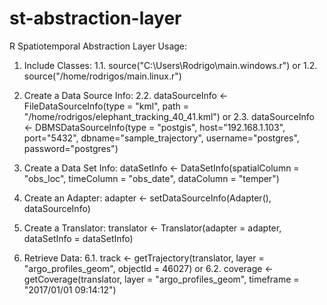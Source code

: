 # st-abstraction-layer
R Spatiotemporal Abstraction Layer
Usage:

1. Include Classes:
1.1. source("C:\\Users\\Rodrigo\\main.windows.r") or
1.2. source("/home/rodrigos/main.linux.r")

2. Create a Data Source Info:
2.2. dataSourceInfo <- FileDataSourceInfo(type = "kml", path = "/home/rodrigos/elephant_tracking_40_41.kml") or
2.3. dataSourceInfo <- DBMSDataSourceInfo(type = "postgis", host="192.168.1.103", port="5432", dbname="sample_trajectory", username="postgres", password="postgres")

3. Create a Data Set Info:
dataSetInfo <- DataSetInfo(spatialColumn = "obs_loc", timeColumn = "obs_date", dataColumn = "temper")

4. Create an Adapter:
adapter <- setDataSourceInfo(Adapter(), dataSourceInfo)

5. Create a Translator:
translator <- Translator(adapter = adapter, dataSetInfo = dataSetInfo)

6. Retrieve Data:
6.1. track <- getTrajectory(translator, layer = "argo_profiles_geom", objectId = 46027) or
6.2. coverage <- getCoverage(translator, layer = "argo_profiles_geom", timeframe = "2017/01/01 09:14:12")
